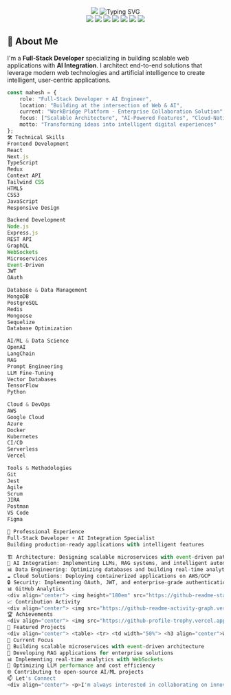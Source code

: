 <div align="center">
  <img src="https://capsule-render.vercel.app/api?type=waving&color=0:E34C26,10:DA5B0B,30:C6538C,75:3572A5,100:A371F7&height=100&section=header&text=&fontSize=0&animation=twinkling" />
  <img src="https://readme-typing-svg.demolab.com?font=Fira+Code&weight=600&size=35&pause=1000&color=58A6FF&center=true&vCenter=true&width=700&lines=Mahesh+Chitakoti;Full-Stack+Developer+%2B+AI+Engineer;Building+Intelligent+Web+Solutions" alt="Typing SVG" />
</div>

<div align="center">
  <a href="https://linkedin.com/in/maheshchitakoti"><img src="https://img.shields.io/badge/LinkedIn-0077B5?style=flat-square&logo=linkedin&logoColor=white" /></a>
  <a href="https://twitter.com/maheshkc42"><img src="https://img.shields.io/badge/Twitter-1DA1F2?style=flat-square&logo=twitter&logoColor=white" /></a>
  <a href="mailto:maheshchitkoti@gmail.com"><img src="https://img.shields.io/badge/Email-D14836?style=flat-square&logo=gmail&logoColor=white" /></a>
  <a href="https://medium.com/@maheshchitkoti"><img src="https://img.shields.io/badge/Medium-12100E?style=flat-square&logo=medium&logoColor=white" /></a>
  <a href="https://www.leetcode.com/maheshchitakoti"><img src="https://img.shields.io/badge/LeetCode-FFA116?style=flat-square&logo=leetcode&logoColor=black" /></a>
  <a href="https://www.workbridgeco.com/"><img src="https://img.shields.io/badge/Portfolio-FF5722?style=flat-square&logo=google-chrome&logoColor=white" /></a>
  <img src="https://komarev.com/ghpvc/?username=maheshchichkoti&color=58A6FF&style=flat-square&label=Profile+Views" />
</div>

## 👋 About Me

I'm a **Full-Stack Developer** specializing in building scalable web applications with **AI Integration**. I architect end-to-end solutions that leverage modern web technologies and artificial intelligence to create intelligent, user-centric applications.

```typescript
const mahesh = {
    role: "Full-Stack Developer + AI Engineer",
    location: "Building at the intersection of Web & AI",
    current: "WorkBridge Platform - Enterprise Collaboration Solution",
    focus: ["Scalable Architecture", "AI-Powered Features", "Cloud-Native Solutions"],
    motto: "Transforming ideas into intelligent digital experiences"
};
🛠️ Technical Skills
Frontend Development
React
Next.js
TypeScript
Redux
Context API
Tailwind CSS
HTML5
CSS3
JavaScript
Responsive Design

Backend Development
Node.js
Express.js
REST API
GraphQL
WebSockets
Microservices
Event-Driven
JWT
OAuth

Database & Data Management
MongoDB
PostgreSQL
Redis
Mongoose
Sequelize
Database Optimization

AI/ML & Data Science
OpenAI
LangChain
RAG
Prompt Engineering
LLM Fine-Tuning
Vector Databases
TensorFlow
Python

Cloud & DevOps
AWS
Google Cloud
Azure
Docker
Kubernetes
CI/CD
Serverless
Vercel

Tools & Methodologies
Git
Jest
Agile
Scrum
JIRA
Postman
VS Code
Figma

💼 Professional Experience
Full-Stack Developer + AI Integration Specialist
Building production-ready applications with intelligent features

🏗️ Architecture: Designing scalable microservices with event-driven patterns
🤖 AI Integration: Implementing LLMs, RAG systems, and intelligent automation
📊 Data Engineering: Optimizing databases and building real-time analytics
☁️ Cloud Solutions: Deploying containerized applications on AWS/GCP
🔒 Security: Implementing OAuth, JWT, and enterprise-grade authentication
📊 GitHub Analytics
<div align="center"> <img height="180em" src="https://github-readme-stats-eight-theta.vercel.app/api?username=maheshchichkoti&show_icons=true&theme=algolia&include_all_commits=true&count_private=true"/> <img height="180em" src="https://github-readme-stats-eight-theta.vercel.app/api/top-langs/?username=maheshchichkoti&layout=compact&langs_count=8&theme=algolia"/> </div><div align="center"> <img width="90%" src="https://github-readme-streak-stats.herokuapp.com/?user=maheshchichkoti&theme=algolia&hide_border=false" /> </div>
📈 Contribution Activity
<div align="center"> <img src="https://github-readme-activity-graph.vercel.app/graph?username=maheshchichkoti&custom_title=Contribution%20Graph&bg_color=050F2C&color=0195DD&line=0195DD&point=FFFFFF&area_color=0195DD&area=true&hide_border=true" /> </div>
🏆 Achievements
<div align="center"> <img src="https://github-profile-trophy.vercel.app/?username=maheshchichkoti&theme=algolia&no-frame=false&no-bg=false&margin-w=4&column=7" /> </div>
🚀 Featured Projects
<div align="center"> <table> <tr> <td width="50%"> <h3 align="center">WorkBridge Platform</h3> <p align="center"> <a href="https://github.com/maheshchichkoti/workbridge"><img src="https://img.shields.io/badge/View_Project-000000?style=for-the-badge&logo=github&logoColor=white" /></a> </p> <p align="center">Enterprise collaboration platform with AI-powered features</p> <p align="center"> <img src="https://img.shields.io/badge/React-61DAFB?style=flat-square&logo=react&logoColor=black" /> <img src="https://img.shields.io/badge/Node.js-339933?style=flat-square&logo=node.js&logoColor=white" /> <img src="https://img.shields.io/badge/MongoDB-47A248?style=flat-square&logo=mongodb&logoColor=white" /> <img src="https://img.shields.io/badge/OpenAI-412991?style=flat-square&logo=openai&logoColor=white" /> </p> </td> <td width="50%"> <h3 align="center">AI Assistant Framework</h3> <p align="center"> <a href="https://github.com/maheshchichkoti/ai-assistant"><img src="https://img.shields.io/badge/View_Project-000000?style=for-the-badge&logo=github&logoColor=white" /></a> </p> <p align="center">RAG-based intelligent assistant with LangChain</p> <p align="center"> <img src="https://img.shields.io/badge/Python-3776AB?style=flat-square&logo=python&logoColor=white" /> <img src="https://img.shields.io/badge/LangChain-1C3C3C?style=flat-square&logo=langchain&logoColor=white" /> <img src="https://img.shields.io/badge/FastAPI-009688?style=flat-square&logo=fastapi&logoColor=white" /> <img src="https://img.shields.io/badge/Redis-DC382D?style=flat-square&logo=redis&logoColor=white" /> </p> </td> </tr> </table> </div>
🎯 Current Focus
🔧 Building scalable microservices with event-driven architecture
🤖 Developing RAG applications for enterprise solutions
📊 Implementing real-time analytics with WebSockets
🚀 Optimizing LLM performance and cost efficiency
🌐 Contributing to open-source AI/ML projects
📫 Let's Connect
<div align="center"> <p>I'm always interested in collaborating on innovative projects that combine web technologies with AI</p> <a href="mailto:maheshchitkoti@gmail.com"> <img src="https://img.shields.io/badge/maheshchitkoti@gmail.com-D14836?style=for-the-badge&logo=gmail&logoColor=white" /> </a> <a href="https://linkedin.com/in/maheshchitakoti"> <img src="https://img.shields.io/badge/Connect_on_LinkedIn-0077B5?style=for-the-badge&logo=linkedin&logoColor=white" /> </a> <a href="https://www.buymeacoffee.com/mahesh042"> <img src="https://img.shields.io/badge/Buy_Me_A_Coffee-FFDD00?style=for-the-badge&logo=buy-me-a-coffee&logoColor=black" /> </a> </div><div align="center"> <img src="https://quotes-github-readme.vercel.app/api?type=horizontal&theme=algolia" /> </div><div align="center"> <img src="https://capsule-render.vercel.app/api?type=waving&color=0:E34C26,10:DA5B0B,30:C6538C,75:3572A5,100:A371F7&height=100&section=footer&animation=twinkling&fontSize=0" /> </div> ```
